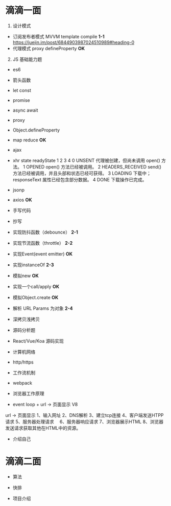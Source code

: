 # 滴滴一面
 1. 设计模式
  - 订阅发布者模式  MVVM  template  compile    **1-1**   https://juejin.im/post/6844903987024510989#heading-0
  - 代理模式  proxy  defineProperty           **OK**

 2. JS 基础能力题
  - es6
   - 箭头函数
   - let const
   - promise
   - async  await
   - proxy
   - Object.defineProperty
   - map  reduce                            **OK**

  - ajax
   - xhr state  readyState 1 2 3 4
    0	UNSENT	代理被创建，但尚未调用 open() 方法。
    1	OPENED	open() 方法已经被调用。
    2	HEADERS_RECEIVED	send() 方法已经被调用，并且头部和状态已经可获得。
    3	LOADING	下载中； responseText 属性已经包含部分数据。
    4	DONE	下载操作已完成。
   - jsonp
   - axios                                  **OK**

  - 手写代码
   - 抄写
   - 实现防抖函数（debounce）                 **2-1**
   - 实现节流函数（throttle）                 **2-2**
   - 实现Event(event emitter)               **OK**
   - 实现instanceOf                         **2-3**
   - 模拟new                                **OK**
   - 实现一个call/apply                      **OK**
   - 模拟Object.create                      **OK**
   - 解析 URL Params 为对象                  **2-4**
   - 深拷贝浅拷贝                            

  - 源码分析题
   - React/Vue/Koa  源码实现

  - 计算机网络
   - http/https

  - 工作流机制
   - webpack
  
  - 浏览器工作原理
   - event loop  +  url  ->  页面显示   V8

   url -> 页面显示
    1、输入网址
    2、DNS解析
    3、建立tcp连接
    4、客户端发送HTPP请求
    5、服务器处理请求　
    6、服务器响应请求
    7、浏览器展示HTML
    8、浏览器发送请求获取其他在HTML中的资源。

  - 介绍自己


# 滴滴二面
 - 算法
  - 快排

 - 项目介绍